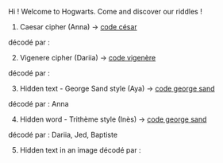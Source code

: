 Hi ! Welcome to Hogwarts.
Come and discover our riddles !

1. Caesar cipher (Anna) -> [code césar](1-codecésar.md)

décodé par :

2. Vigenere cipher (Dariia) -> [code vigenère](2-codevigenere.md)

décodé par :

3. Hidden text - George Sand style (Aya) -> [code george sand](3-steganographie-aya.md)

décodé par : Anna

4. Hidden word - Trithème style (Inès) -> [code george sand](/4-stégano_Trithème.md) 

décodé par : Dariia, Jed, Baptiste

5. Hidden text in an image
décodé par :
